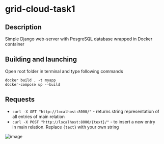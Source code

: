 # grid-cloud-task1
## Description
Simple Django web-server with PosgreSQL database wrapped in Docker container
## Building and launching
Open root folder in terminal and type following commands
```
docker build . -t myapp
docker-compose up --build
```
## Requests
* `curl -X GET "http://localhost:8000/"` - returns string representation of all entries of main relation
* `curl -X POST "http://localhost:8000/{text}/"` - to insert a new entry in main relation. Replace `{text}` with your own string

![image](https://github.com/user-attachments/assets/add1c2d9-aad7-415d-b92f-54f3ae53ddf7)

